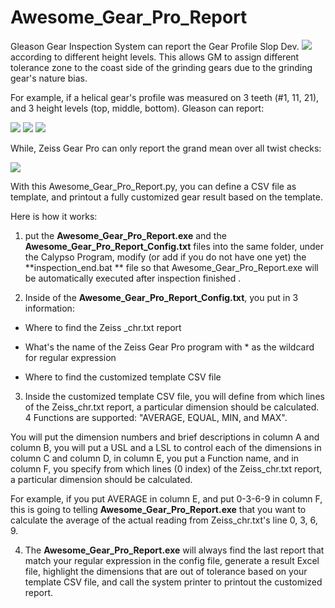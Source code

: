 # Awesome_Gear_Pro_Report

Gleason Gear Inspection System can report the Gear Profile Slop Dev. <img src="https://render.githubusercontent.com/render/math?math=fH\alpha m"> according to different height levels. This allows GM to assign different tolerance zone to the coast side of the grinding gears due to the grinding gear's nature bias.

For example, if a helical gear's profile was measured on 3 teeth (#1, 11, 21),  and 3 height levels (top, middle, bottom). Gleason can report:


<img src="https://render.githubusercontent.com/render/math?math=fH\alpha m(Top)=\frac{fH\alpha1(Top) %2B fH\alpha11(Top)%2BfH\alpha21(Top)}{3}">


<img src="https://render.githubusercontent.com/render/math?math=fH\alpha m(Mid)=\frac{fH\alpha1(Mid)%2BfH\alpha11(Mid)%2BfH\alpha21(Mid)}{3}">


<img src="https://render.githubusercontent.com/render/math?math=fH\alpha m(Bot)=\frac{fH\alpha1(Bot)%2BfH\alpha11(Bot)%2BfH\alpha21(Bot)}{3}">


While, Zeiss Gear Pro can only report the grand mean over all twist checks:

<img src="https://render.githubusercontent.com/render/math?math=fH\alpha m =\frac{fH\alpha1(Top)%2BfH\alpha11(Top)%2BfH\alpha21(Top)%2BfH\alpha1(Mid)%2BfH\alpha11(Mid)%2BfH\alpha21(Mid)%2BfH\alpha1(Bot)%2BfH\alpha11(Bot)%2BfH\alpha21(Bot)}{9}">





With this Awesome_Gear_Pro_Report.py, you can define a CSV file as template, and printout a fully customized gear result based on the template.

Here is how it works:

1) put the **Awesome_Gear_Pro_Report.exe** and the  **Awesome_Gear_Pro_Report_Config.txt** files into the same folder, under the Calypso Program, modify (or add if you do not have one yet) the **inspection_end.bat ** file so that Awesome_Gear_Pro_Report.exe will be automatically executed after inspection finished .

2) Inside of the  **Awesome_Gear_Pro_Report_Config.txt**, you put in 3 information:

- Where to find the Zeiss _chr.txt report

- What's the name of the Zeiss Gear Pro program with * as the wildcard for regular expression

- Where to find the customized template CSV file

3) Inside the customized template CSV file, you will define from which lines of the Zeiss_chr.txt report, a particular dimension should be calculated. 4 Functions are supported: "AVERAGE, EQUAL, MIN, and MAX".

You will put the dimension numbers and brief descriptions in column A and column B, you will put a USL and a LSL to control each of the dimensions in column C and column D, in column E, you put a Function name, and in column F, you specify from which lines (0 index) of the Zeiss_chr.txt report, a particular dimension should be calculated.

For example, if you put AVERAGE in column E, and put 0-3-6-9 in column F, this is going to telling **Awesome_Gear_Pro_Report.exe** that you want to calculate the average of the actual reading from Zeiss_chr.txt's line 0, 3, 6, 9.

4) The **Awesome_Gear_Pro_Report.exe** will always find the last report that match your regular expression in the config file, generate a result Excel file, highlight the dimensions that are out of tolerance based on your template CSV file, and call the system printer to printout the customized report.  
